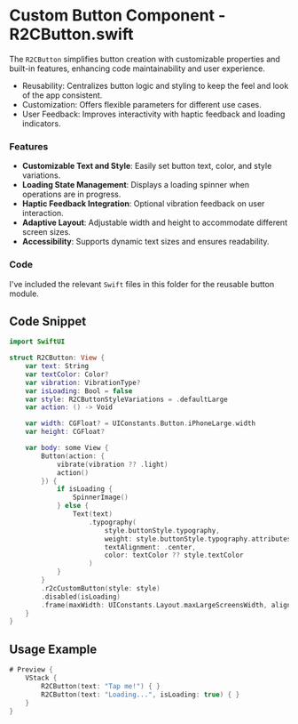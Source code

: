 # Custom Button Component - R2CButton.swift

The  `R2CButton` simplifies button creation with customizable properties and built-in features, enhancing code maintainability and user experience.

- Reusability: Centralizes button logic and styling to keep the feel and look of the app consistent.
- Customization: Offers flexible parameters for different use cases.
- User Feedback: Improves interactivity with haptic feedback and loading indicators.


### Features

- **Customizable Text and Style**: Easily set button text, color, and style variations.
- **Loading State Management**: Displays a loading spinner when operations are in progress.
- **Haptic Feedback Integration**: Optional vibration feedback on user interaction.
- **Adaptive Layout**: Adjustable width and height to accommodate different screen sizes.
- **Accessibility**: Supports dynamic text sizes and ensures readability.

### Code

I've included the relevant `Swift` files in this folder for the reusable button module.

## Code Snippet

```swift
import SwiftUI

struct R2CButton: View {
    var text: String
    var textColor: Color?
    var vibration: VibrationType?
    var isLoading: Bool = false
    var style: R2CButtonStyleVariations = .defaultLarge
    var action: () -> Void

    var width: CGFloat? = UIConstants.Button.iPhoneLarge.width
    var height: CGFloat?

    var body: some View {
        Button(action: {
            vibrate(vibration ?? .light)
            action()
        }) {
            if isLoading {
                SpinnerImage()
            } else {
                Text(text)
                    .typography(
                        style.buttonStyle.typography,
                        weight: style.buttonStyle.typography.attributes.weight,
                        textAlignment: .center,
                        color: textColor ?? style.textColor
                    )
            }
        }
        .r2cCustomButton(style: style)
        .disabled(isLoading)
        .frame(maxWidth: UIConstants.Layout.maxLargeScreensWidth, alignment: .center)
    }
}
```

## Usage Example

```swift
# Preview {
    VStack {
        R2CButton(text: "Tap me!") { }
        R2CButton(text: "Loading...", isLoading: true) { }
    }
}
```

